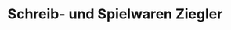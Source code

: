 ---
title: "Schreib- und Spielwaren Ziegler"
url: /sigmaringen/schreib-und-spielwaren-ziegler/
shop: Spielzeug
---